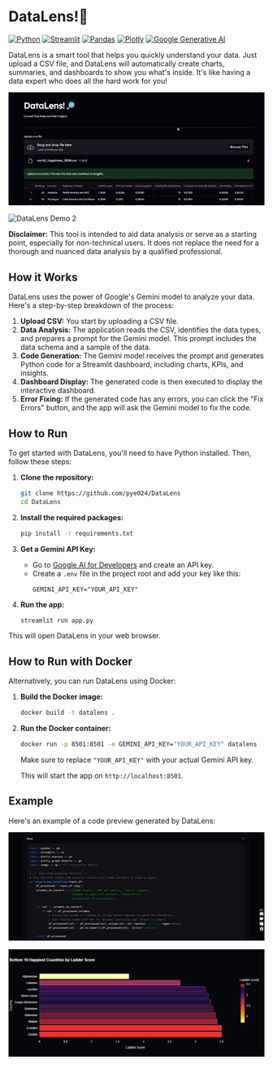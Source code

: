 
# DataLens!🔎

[![Python](https://img.shields.io/badge/Python-3.9%2B-blue.svg)](https://www.python.org/downloads/)
[![Streamlit](https://img.shields.io/badge/Streamlit-1.39.0-ff69b4.svg)](https://streamlit.io/)
[![Pandas](https://img.shields.io/badge/Pandas-2.2.3-blueviolet.svg)](https://pandas.pydata.org/)
[![Plotly](https://img.shields.io/badge/Plotly-6.3.0-success.svg)](https://plotly.com/)
[![Google Generative AI](https://img.shields.io/badge/Google%20Generative%20AI-1.38.0-orange.svg)](https://ai.google.dev/)

DataLens is a smart tool that helps you quickly understand your data. Just upload a CSV file, and DataLens will automatically create charts, summaries, and dashboards to show you what's inside. It's like having a data expert who does all the hard work for you!

![DataLens Demo](assets/demo.gif)

![DataLens Demo 2](assets/demo_2.gif)

**Disclaimer:** This tool is intended to aid data analysis or serve as a starting point, especially for non-technical users. It does not replace the need for a thorough and nuanced data analysis by a qualified professional.

## How it Works

DataLens uses the power of Google's Gemini model to analyze your data. Here's a step-by-step breakdown of the process:

1.  **Upload CSV:** You start by uploading a CSV file.
2.  **Data Analysis:** The application reads the CSV, identifies the data types, and prepares a prompt for the Gemini model. This prompt includes the data schema and a sample of the data.
3.  **Code Generation:** The Gemini model receives the prompt and generates Python code for a Streamlit dashboard, including charts, KPIs, and insights.
4.  **Dashboard Display:** The generated code is then executed to display the interactive dashboard.
5.  **Error Fixing:** If the generated code has any errors, you can click the "Fix Errors" button, and the app will ask the Gemini model to fix the code.

## How to Run

To get started with DataLens, you'll need to have Python installed. Then, follow these steps:

1. **Clone the repository:**
   ```bash
   git clone https://github.com/pye024/DataLens
   cd DataLens
   ```

2. **Install the required packages:**
   ```bash
   pip install -r requirements.txt
   ```

3. **Get a Gemini API Key:**
   - Go to [Google AI for Developers](https://aistudio.google.com/app/apikey) and create an API key.
   - Create a `.env` file in the project root and add your key like this:
     ```
     GEMINI_API_KEY="YOUR_API_KEY"
     ```

4. **Run the app:**
   ```bash
   streamlit run app.py
   ```

This will open DataLens in your web browser.

## How to Run with Docker

Alternatively, you can run DataLens using Docker:

1. **Build the Docker image:**
   ```bash
   docker build -t datalens .
   ```

2. **Run the Docker container:**
   ```bash
   docker run -p 8501:8501 -e GEMINI_API_KEY="YOUR_API_KEY" datalens
   ```

   Make sure to replace `"YOUR_API_KEY"` with your actual Gemini API key.

   This will start the app on `http://localhost:8501`.

## Example

Here's an example of a code preview generated by DataLens:

![Example Dashboard](assets/example_code.png)

![Example Code Preview](assets/example_code_preview.png)
